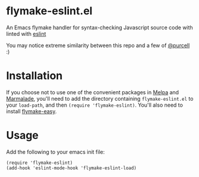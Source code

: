 flymake-eslint.el
===============

An Emacs flymake handler for syntax-checking Javascript source code with linted with [eslint](http://eslint.org)

You may notice extreme similarity between this repo and a few of [@purcell](https://github.com/purcell) :)

Installation
=============

If you choose not to use one of the convenient packages in
[Melpa][melpa] and [Marmalade][marmalade], you'll need to add the
directory containing `flymake-eslint.el` to your `load-path`, and then
`(require 'flymake-eslint)`. You'll also need to install
[flymake-easy](https://github.com/purcell/flymake-easy).

Usage
=====

Add the following to your emacs init file:

    (require 'flymake-eslint)
    (add-hook 'eslint-mode-hook 'flymake-eslint-load)


[marmalade]: http://marmalade-repo.org
[melpa]: http://melpa.org
